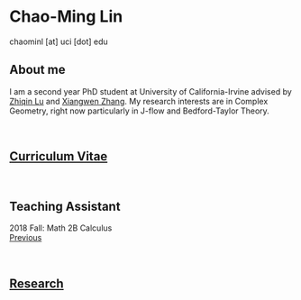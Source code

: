 # Chao-Ming Lin

chaominl [at] uci [dot] edu


## About me
I am a second year PhD student at University of California-Irvine advised by [Zhiqin Lu](https://www.math.uci.edu/~zlu/) and [Xiangwen Zhang](https://www.math.uci.edu/~xiangwen/). My research interests are in Complex Geometry, right now particularly in J-flow and Bedford-Taylor Theory.

<br />


## [Curriculum Vitae](https://chaominl.github.io/CV)   

<br />


## Teaching Assistant
2018 Fall: Math 2B Calculus  
[Previous](https://chaominl.github.io/TeachingExperience)

<br />


## [Research](https://chaominl.github.io/Research)
